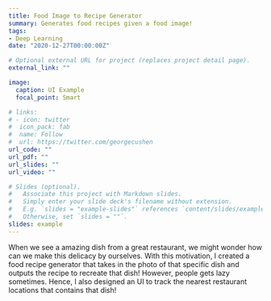 ```yaml
---
title: Food Image to Recipe Generator
summary: Generates food recipes given a food image!
tags:
- Deep Learning
date: "2020-12-27T00:00:00Z"

# Optional external URL for project (replaces project detail page).
external_link: ""

image:
  caption: UI Example
  focal_point: Smart

# links:
# - icon: twitter
#  icon_pack: fab
#  name: Follow
#  url: https://twitter.com/georgecushen
url_code: ""
url_pdf: ""
url_slides: ""
url_video: ""

# Slides (optional).
#   Associate this project with Markdown slides.
#   Simply enter your slide deck's filename without extension.
#   E.g. `slides = "example-slides"` references `content/slides/example-slides.md`.
#   Otherwise, set `slides = ""`.
slides: example
---
```


When we see a amazing dish from a great restaurant, we might wonder how can we make this delicacy by ourselves. With this motivation, I created a food recipe generator that takes in the photo of that specific dish and outputs the recipe to recreate that dish! However, people gets lazy sometimes. Hence, I also designed an UI to track the nearest restaurant locations that contains that dish!
